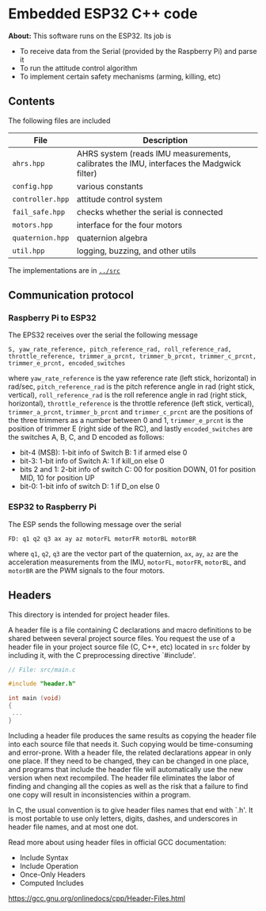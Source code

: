 # Embedded ESP32 C++ code

**About:** This software runs on the ESP32. Its job is
- To receive data from the Serial (provided by the Raspberry Pi) and parse it
- To run the attitude control algorithm
- To implement certain safety mechanisms (arming, killing, etc)

## Contents

The following files are included

| File              | Description |
| ----------------- | ----------- |
| `ahrs.hpp`        | AHRS system (reads IMU measurements, calibrates the IMU, interfaces the Madgwick filter) |
| `config.hpp`      | various constants |
| `controller.hpp`  | attitude control system |
| `fail_safe.hpp`   | checks whether the serial is connected |
| `motors.hpp`      | interface for the four motors |
| `quaternion.hpp`  | quaternion algebra |
| `util.hpp`        | logging, buzzing, and other utils |

The implementations are in [`../src`](../src)


## Communication protocol

### Raspberry Pi to ESP32

The EPS32 receives over the serial the following message

```
S, yaw_rate_reference, pitch_reference_rad, roll_reference_rad, throttle_reference, trimmer_a_prcnt, trimmer_b_prcnt, trimmer_c_prcnt, trimmer_e_prcnt, encoded_switches
```

where `yaw_rate_reference` is the yaw reference rate (left stick, horizontal) in rad/sec, `pitch_reference_rad` is the pitch reference angle in rad (right stick, vertical), `roll_reference_rad` is the roll reference angle in rad (right stick, horizontal), `throttle_reference` is the throttle reference (left stick, vertical), `trimmer_a_prcnt`, `trimmer_b_prcnt` and `trimmer_c_prcnt` are the positions of the three trimmers as a number between 0 and 1, `trimmer_e_prcnt` is the position of trimmer E (right side of the RC), and lastly `encoded_switches` are the switches A, B, C, and D encoded as follows:

- bit-4 (MSB): 1-bit info of Switch B: 1 if armed else 0
- bit-3: 1-bit info of Switch A: 1 if kill_on else 0
- bits 2 and 1: 2-bit info of switch C: 00 for position DOWN, 01 for position MID, 10 for position UP
- bit-0: 1-bit info of switch D: 1 if D_on else 0

### ESP32 to Raspberry Pi

The ESP sends the following message over the serial

```
FD: q1 q2 q3 ax ay az motorFL motorFR motorBL motorBR
```

where `q1`, `q2`, `q3` are the vector part of the quaternion, `ax`, `ay`, `az` are the acceleration measurements from the IMU, `motorFL`, `motorFR`, `motorBL`, and `motorBR` are the PWM signals to the four motors.
 
## Headers 

This directory is intended for project header files.

A header file is a file containing C declarations and macro definitions
to be shared between several project source files. You request the use of a
header file in your project source file (C, C++, etc) located in `src` folder
by including it, with the C preprocessing directive `#include'.

```c++
// File: src/main.c

#include "header.h"

int main (void)
{
 ...
}
```

Including a header file produces the same results as copying the header file
into each source file that needs it. Such copying would be time-consuming
and error-prone. With a header file, the related declarations appear
in only one place. If they need to be changed, they can be changed in one
place, and programs that include the header file will automatically use the
new version when next recompiled. The header file eliminates the labor of
finding and changing all the copies as well as the risk that a failure to
find one copy will result in inconsistencies within a program.

In C, the usual convention is to give header files names that end with `.h'.
It is most portable to use only letters, digits, dashes, and underscores in
header file names, and at most one dot.

Read more about using header files in official GCC documentation:

* Include Syntax
* Include Operation
* Once-Only Headers
* Computed Includes

https://gcc.gnu.org/onlinedocs/cpp/Header-Files.html
